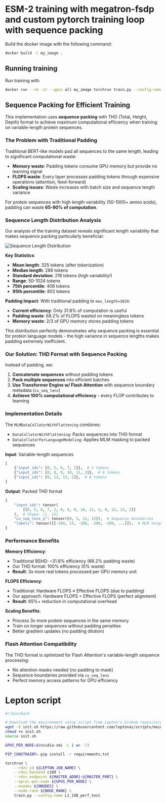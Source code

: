 # ESM-2 training with megatron-fsdp and custom pytorch training loop with sequence packing

Build the docker image with the following command:

```bash
docker build -t my_image .
```

## Running training

Run training with

```bash
docker run --rm -it --gpus all my_image torchrun train.py --config-name L0_sanity
```

## Sequence Packing for Efficient Training

This implementation uses **sequence packing** with THD (Total, Height, Depth) format to achieve maximum computational efficiency when training on variable-length protein sequences.

### The Problem with Traditional Padding

Traditional BERT-like models pad all sequences to the same length, leading to significant computational waste:

- **Memory waste**: Padding tokens consume GPU memory but provide no learning signal
- **FLOPS waste**: Every layer processes padding tokens through expensive operations (attention, feed-forward)
- **Scaling issues**: Waste increases with batch size and sequence length variance

For protein sequences with high length variability (50-1000+ amino acids), padding can waste **65-90% of computation**.

### Sequence Length Distribution Analysis

Our analysis of the training dataset reveals significant length variability that makes sequence packing particularly beneficial:

![Sequence Length Distribution](sequence_length_distribution.png)

**Key Statistics**:

- **Mean length**: 325 tokens (after tokenization)
- **Median length**: 286 tokens
- **Standard deviation**: 218 tokens (high variability!)
- **Range**: 50-1024 tokens
- **75th percentile**: 406 tokens
- **95th percentile**: 802 tokens

**Padding Impact**:
With traditional padding to `max_length=1024`:

- **Current efficiency**: Only 31.8% of computation is useful
- **Padding waste**: 68.2% of FLOPS wasted on meaningless tokens
- **Memory waste**: 2/3 of GPU memory stores padding tokens

This distribution perfectly demonstrates why sequence packing is essential for protein language models - the high variance in sequence lengths makes padding extremely inefficient.

### Our Solution: THD Format with Sequence Packing

Instead of padding, we:

1. **Concatenate sequences** without padding tokens
2. **Pack multiple sequences** into efficient batches
3. **Use Transformer Engine w/ Flash Attention** with sequence boundary metadata (`cu_seq_lens`)
4. **Achieve 100% computational efficiency** - every FLOP contributes to learning

### Implementation Details

The `MLMDataCollatorWithFlattening` combines:

- `DataCollatorWithFlattening`: Packs sequences into THD format
- `DataCollatorForLanguageModeling`: Applies MLM masking to packed sequences

**Input**: Variable-length sequences

```python
[
    {"input_ids": [0, 5, 6, 7, 2]},  # 5 tokens
    {"input_ids": [0, 8, 9, 10, 11, 2]},  # 6 tokens
    {"input_ids": [0, 12, 13, 2]},  # 4 tokens
]
```

**Output**: Packed THD format

```python
{
    "input_ids": tensor(
        [[0, 5, 6, 7, 2, 0, 8, 9, 10, 11, 2, 0, 12, 13, 2]]
    ),  # Shape: [1, 15]
    "cu_seq_lens_q": tensor([0, 5, 11, 15]),  # Sequence boundaries
    "labels": tensor([[-100, 13, -100, -100, -100, ...]]),  # MLM targets
}
```

### Performance Benefits

**Memory Efficiency**:

- Traditional BSHD: ~31.8% efficiency (68.2% padding waste)
- Our THD format: 100% efficiency (0% waste)
- **Result**: 3x more real tokens processed per GPU memory unit

**FLOPS Efficiency**:

- Traditional: Hardware FLOPS ≠ Effective FLOPS (due to padding)
- Our approach: Hardware FLOPS = Effective FLOPS (perfect alignment)
- **Result**: 65%+ reduction in computational overhead

**Scaling Benefits**:

- Process 3x more protein sequences in the same memory
- Train on longer sequences without padding penalties
- Better gradient updates (no padding dilution)

### Flash Attention Compatibility

The THD format is optimized for Flash Attention's variable-length sequence processing:

- No attention masks needed (no padding to mask)
- Sequence boundaries provided via `cu_seq_lens`
- Perfect memory access patterns for GPU efficiency

# Lepton script

```bash
#!/bin/bash

# Download the environment setup script from Lepton's GitHub repository, make it executable, and source it to initialize the environment variables.
wget -O init.sh https://raw.githubusercontent.com/leptonai/scripts/main/lepton_env_to_pytorch.sh
chmod +x init.sh
source init.sh

GPUS_PER_NODE=$(nvidia-smi -L | wc -l)

PIP_CONSTRAINT= pip install -r requirements.txt

torchrun \
    --rdzv_id ${LEPTON_JOB_NAME} \
    --rdzv_backend c10d \
    --rdzv_endpoint ${MASTER_ADDR}:${MASTER_PORT} \
    --nproc-per-node ${GPUS_PER_NODE} \
    --nnodes ${NNODES} \
    --node-rank ${NODE_RANK} \
    train.py --config-name L1_15B_perf_test
```
